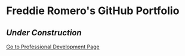 # Freddie Romero's GitHub Portfolio

## _Under Construction_

[Go to Professional Development Page](ProDevDoc.md)
